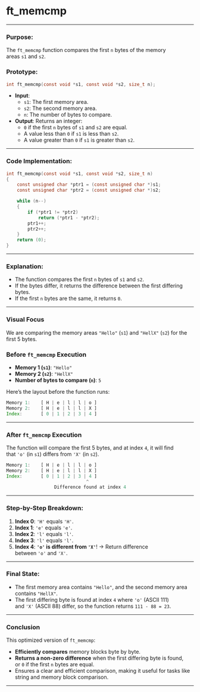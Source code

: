 # **ft_memcmp**

---

### **Purpose**:

The `ft_memcmp` function compares the first `n` bytes of the memory areas `s1` and `s2`.

### **Prototype**:

```c
int ft_memcmp(const void *s1, const void *s2, size_t n);

```

- **Input**:
    - `s1`: The first memory area.
    - `s2`: The second memory area.
    - `n`: The number of bytes to compare.
- **Output**: Returns an integer:
    - `0` if the first `n` bytes of `s1` and `s2` are equal.
    - A value less than `0` if `s1` is less than `s2`.
    - A value greater than `0` if `s1` is greater than `s2`.

---

### **Code Implementation**:

```c
int	ft_memcmp(const void *s1, const void *s2, size_t n)
{
	const unsigned char	*ptr1 = (const unsigned char *)s1;
	const unsigned char	*ptr2 = (const unsigned char *)s2;

	while (n--)
	{
		if (*ptr1 != *ptr2)
			return (*ptr1 - *ptr2);
		ptr1++;
		ptr2++;
	}
	return (0);
}

```

---

### **Explanation**:

- The function compares the first `n` bytes of `s1` and `s2`.
- If the bytes differ, it returns the difference between the first differing bytes.
- If the first `n` bytes are the same, it returns `0`.

---

### **Visual Focus**

We are comparing the memory areas `"Hello"` (`s1`) and `"HellX"` (`s2`) for the first 5 bytes.

### **Before `ft_memcmp` Execution**

- **Memory 1 (`s1`)**: `"Hello"`
- **Memory 2 (`s2`)**: `"HellX"`
- **Number of bytes to compare (`n`)**: `5`

Here’s the layout before the function runs:

```jsx
Memory 1:    [ H | e | l | l | o ]
Memory 2:    [ H | e | l | l | X ]
Index:       [ 0 | 1 | 2 | 3 | 4 ]

```

---

### **After `ft_memcmp` Execution**

The function will compare the first 5 bytes, and at index `4`, it will find that `'o'` (in `s1`) differs from `'X'` (in `s2`).

```jsx
Memory 1:    [ H | e | l | l | o ]
Memory 2:    [ H | e | l | l | X ]
Index:       [ 0 | 1 | 2 | 3 | 4 ]
                              ^
                  Difference found at index 4

```

---

### **Step-by-Step Breakdown**:

1. **Index 0**: `'H'` equals `'H'`.
2. **Index 1**: `'e'` equals `'e'`.
3. **Index 2**: `'l'` equals `'l'`.
4. **Index 3**: `'l'` equals `'l'`.
5. **Index 4**: **`'o'` is different from `'X'`**! → Return difference between `'o'` and `'X'`.

---

### **Final State**:

- The first memory area contains `"Hello"`, and the second memory area contains `"HellX"`.
- The first differing byte is found at index `4` where `'o'` (ASCII 111) and `'X'` (ASCII 88) differ, so the function returns `111 - 88 = 23`.

---

### **Conclusion**

This optimized version of `ft_memcmp`:

- **Efficiently compares** memory blocks byte by byte.
- **Returns a non-zero difference** when the first differing byte is found, or `0` if the first `n` bytes are equal.
- Ensures a clear and efficient comparison, making it useful for tasks like string and memory block comparison.

---